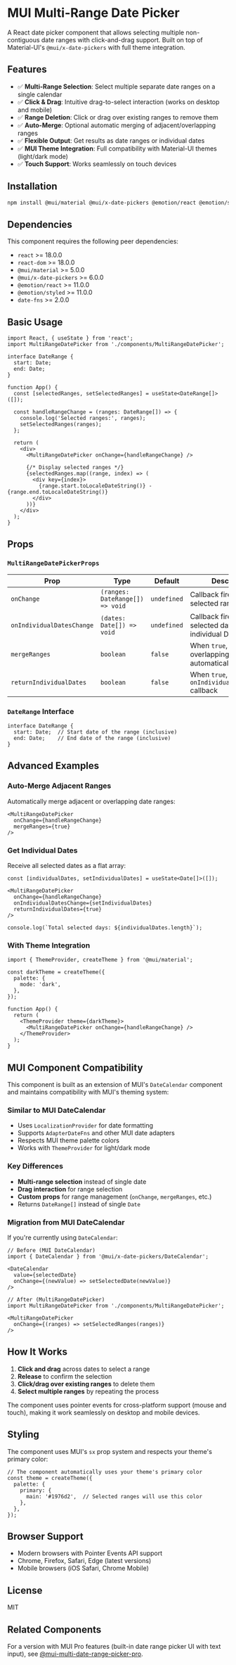 # MUI Multi-Range Date Picker

A React date picker component that allows selecting multiple non-contiguous date ranges with click-and-drag support. Built on top of Material-UI's `@mui/x-date-pickers` with full theme integration.

## Features

- ✅ **Multi-Range Selection**: Select multiple separate date ranges on a single calendar
- ✅ **Click & Drag**: Intuitive drag-to-select interaction (works on desktop and mobile)
- ✅ **Range Deletion**: Click or drag over existing ranges to remove them
- ✅ **Auto-Merge**: Optional automatic merging of adjacent/overlapping ranges
- ✅ **Flexible Output**: Get results as date ranges or individual dates
- ✅ **MUI Theme Integration**: Full compatibility with Material-UI themes (light/dark mode)
- ✅ **Touch Support**: Works seamlessly on touch devices

## Installation

```bash
npm install @mui/material @mui/x-date-pickers @emotion/react @emotion/styled date-fns
```

## Dependencies

This component requires the following peer dependencies:

- `react` >= 18.0.0
- `react-dom` >= 18.0.0
- `@mui/material` >= 5.0.0
- `@mui/x-date-pickers` >= 6.0.0
- `@emotion/react` >= 11.0.0
- `@emotion/styled` >= 11.0.0
- `date-fns` >= 2.0.0

## Basic Usage

```tsx
import React, { useState } from 'react';
import MultiRangeDatePicker from './components/MultiRangeDatePicker';

interface DateRange {
  start: Date;
  end: Date;
}

function App() {
  const [selectedRanges, setSelectedRanges] = useState<DateRange[]>([]);

  const handleRangeChange = (ranges: DateRange[]) => {
    console.log('Selected ranges:', ranges);
    setSelectedRanges(ranges);
  };

  return (
    <div>
      <MultiRangeDatePicker onChange={handleRangeChange} />
      
      {/* Display selected ranges */}
      {selectedRanges.map((range, index) => (
        <div key={index}>
          {range.start.toLocaleDateString()} - {range.end.toLocaleDateString()}
        </div>
      ))}
    </div>
  );
}
```

## Props

### `MultiRangeDatePickerProps`

| Prop | Type | Default | Description |
|------|------|---------|-------------|
| `onChange` | `(ranges: DateRange[]) => void` | `undefined` | Callback fired when the selected ranges change |
| `onIndividualDatesChange` | `(dates: Date[]) => void` | `undefined` | Callback fired with all selected dates as individual Date objects |
| `mergeRanges` | `boolean` | `false` | When `true`, adjacent or overlapping ranges are automatically merged |
| `returnIndividualDates` | `boolean` | `false` | When `true`, triggers `onIndividualDatesChange` callback |

### `DateRange` Interface

```tsx
interface DateRange {
  start: Date;  // Start date of the range (inclusive)
  end: Date;    // End date of the range (inclusive)
}
```

## Advanced Examples

### Auto-Merge Adjacent Ranges

Automatically merge adjacent or overlapping date ranges:

```tsx
<MultiRangeDatePicker 
  onChange={handleRangeChange}
  mergeRanges={true}
/>
```

### Get Individual Dates

Receive all selected dates as a flat array:

```tsx
const [individualDates, setIndividualDates] = useState<Date[]>([]);

<MultiRangeDatePicker 
  onChange={handleRangeChange}
  onIndividualDatesChange={setIndividualDates}
  returnIndividualDates={true}
/>

console.log(`Total selected days: ${individualDates.length}`);
```

### With Theme Integration

```tsx
import { ThemeProvider, createTheme } from '@mui/material';

const darkTheme = createTheme({
  palette: {
    mode: 'dark',
  },
});

function App() {
  return (
    <ThemeProvider theme={darkTheme}>
      <MultiRangeDatePicker onChange={handleRangeChange} />
    </ThemeProvider>
  );
}
```

## MUI Component Compatibility

This component is built as an extension of MUI's `DateCalendar` component and maintains compatibility with MUI's theming system:

### Similar to MUI DateCalendar
- Uses `LocalizationProvider` for date formatting
- Supports `AdapterDateFns` and other MUI date adapters
- Respects MUI theme palette colors
- Works with `ThemeProvider` for light/dark mode

### Key Differences
- **Multi-range selection** instead of single date
- **Drag interaction** for range selection
- **Custom props** for range management (`onChange`, `mergeRanges`, etc.)
- Returns `DateRange[]` instead of single `Date`

### Migration from MUI DateCalendar

If you're currently using `DateCalendar`:

```tsx
// Before (MUI DateCalendar)
import { DateCalendar } from '@mui/x-date-pickers/DateCalendar';

<DateCalendar 
  value={selectedDate}
  onChange={(newValue) => setSelectedDate(newValue)}
/>

// After (MultiRangeDatePicker)
import MultiRangeDatePicker from './components/MultiRangeDatePicker';

<MultiRangeDatePicker 
  onChange={(ranges) => setSelectedRanges(ranges)}
/>
```

## How It Works

1. **Click and drag** across dates to select a range
2. **Release** to confirm the selection
3. **Click/drag over existing ranges** to delete them
4. **Select multiple ranges** by repeating the process

The component uses pointer events for cross-platform support (mouse and touch), making it work seamlessly on desktop and mobile devices.

## Styling

The component uses MUI's `sx` prop system and respects your theme's primary color:

```tsx
// The component automatically uses your theme's primary color
const theme = createTheme({
  palette: {
    primary: {
      main: '#1976d2',  // Selected ranges will use this color
    },
  },
});
```

## Browser Support

- Modern browsers with Pointer Events API support
- Chrome, Firefox, Safari, Edge (latest versions)
- Mobile browsers (iOS Safari, Chrome Mobile)

## License

MIT

## Related Components

For a version with MUI Pro features (built-in date range picker UI with text input), see [@mui-multi-date-range-picker-pro](../MuiMultiDateRangePickerPro).
